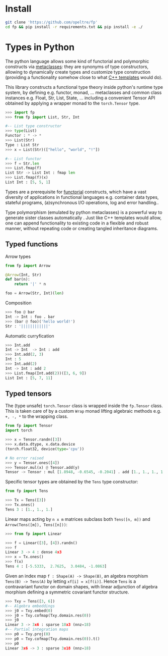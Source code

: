 # Install

```bash
git clone 'https://github.com/opeltre/fp'
cd fp && pip install -r requirements.txt && pip install -e ./
```

# Types in Python

The python language allows some kind of functorial and polymorphic constructs via [metaclasses](https://www.python.org/dev/peps/pep-3115/): they are synonyms of type constructors, allowing to dynamically create types and customize type construction (providing a functionality somehow close to what [C++ templates](https://www.cplusplus.com/doc/oldtutorial/templates/) would do).

This library constructs a functional type theory inside python's runtime type system, by defining e.g. functor, monad, ... metaclasses and common class instances e.g. Float, Str, List, State, ... including a convenient 
Tensor API obtained by applying a wrapper monad to the `torch.Tensor` type.

```py
>>> import fp
>>> from fp import List, Str, Int

#-- List type constructor 
>>> type(List)
Functor : * -> *
>>> List(Str)
Type : List Str
>>> x = List(Str)(["hello", "world", "!"])

#-- List functor
>>> f = Str.len
>>> List.fmap(f)
List Str -> List Int : fmap len
>>> List.fmap(f)(x)
List Int : [5, 5, 1]
```
Types are a prerequisite for [functorial](https://en.wikipedia.org/wiki/Functor_(functional_programming)) constructs, which have a vast diversity of applications in functional languages e.g. container data types, stateful programs, (a)synchronous I/O operations, log and error handling..

Type polymorphism (emulated by python metaclasses) is a powerful way to generate sister classes automatically . Just like C++ templates would allow, one can append functionality to 
existing code in a flexible and robust manner, without repeating code or creating tangled inheritance diagrams. 

## Typed functions

Arrow types
```py
from fp import Arrow

@Arrow(Int, Str)
def bar(n):
    return '|' * n

foo = Arrow(Str, Int)(len)
```
Composition
```py
>>> foo @ bar
Int -> Int : foo . bar
>>> (bar @ foo)('hello world!')
Str : '||||||||||||'
```

Automatic curryfication
```py
>>> Int.add
Int -> Int  -> Int : add
>>> Int.add(2, 3)
Int : 5
>>> Int.add(2)
Int -> Int : add 2
>>> List.fmap(Int.add(2))([3, 6, 9])
List Int : [5, 7, 11]
```

## Typed tensors

The (type unsafe) `torch.Tensor` class is wrapped inside the `fp.Tensor` class. This is taken care of by a custom `Wrap` monad lifting algebraic methods e.g. `+, -, *` to the wrapping class.

```py
from fp import Tensor
import torch

>>> x = Tensor.randn([3])
>>> x.data.dtype, x.data.device
(torch.float32, device(type='cpu'))

# No error raised
>>> y = Tensor.ones([4])
>>> Tensor.mul(x) @ Tensor.add(y)
Tensor -> Tensor : mul [1.8948, -0.6545, -0.2041] . add [1., 1., 1., 1.]
```
Specific tensor types are obtained by the `Tens` type constructor:

```py
from fp import Tens

>>> Tx = Tens([3])
>>> Tx.ones()
Tens 3 : [1., 1., 1.]
```
Linear maps acting by `n x m` matrices subclass both `Tens([n, m])` and `Arrow(Tens([m]), Tens([n]))`:

```py
>>> from fp import Linear

>>> f = Linear([3], [4]).randn()
>>> f
Linear 3 -> 4 : dense 4x3
>>> x = Tx.ones()
>>> f(x)
Tens 4 : [-5.5333,  2.7625,  3.0484, -1.0863]
```

Given an index map `f : Shape(A) -> Shape(B)`, an algebra morphism `Tens(B) -> Tens(A)` by letting `xf[i] = x[f(i)]`.
Hence `Tens` is a contravariant functor on domain shapes, 
with linear adjunction of algebra morphism defining a symmetric covariant functor structure.  

```py
>>> Txy = Tens([3, 6])
#-- Algebra embeddings 
>>> j0 = Txy.embed(0)
>>> j0 = Txy.cofmap(Txy.domain.res(0))
>>> j0 
Linear 3 -> 3x6 : sparse 18x3 (nnz=18)
#-- Partial integration maps
>>> p0 = Txy.proj(0)
>>> p0 = Txy.cofmap(Txy.domain.res(0)).t()
>>> p0
Linear 3x6 -> 3 : sparse 3x18 (nnz=18)
```
